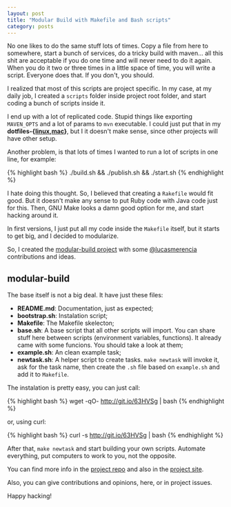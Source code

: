 ```yaml
---
layout: post
title: "Modular Build with Makefile and Bash scripts"
category: posts
---
```


No one likes to do the same stuff lots of times. Copy a file from here to
somewhere, start a bunch of services, do a tricky build with maven... all this
shit are acceptable if you do one time and will never need to do it again. When
you do it two or three times in a little space of time, you will write a
script. Everyone does that. If you don't, you should.

I realized that most of this scripts are project specific. In my case, at my
daily job, I created a `scripts` folder inside project root folder, and start
coding a bunch of scripts inside it.

I end up with a lot of replicated code. Stupid things like exporting `MAVEN_OPTS`
and a lot of params to `mvn` executable. I could just put that in my
**dotfiles-{[linux][dotfiles-linux],[mac][dotfiles-mac]}**, but I it doesn't make
sense, since other projects will have other setup.

Another problem, is that lots of times I wanted to run a lot of scripts in one
line, for example:

{% highlight bash %}
./build.sh && ./publish.sh && ./start.sh
{% endhighlight %}

I hate doing this thought. So, I believed that creating a `Rakefile` would fit
good. But it doesn't make any sense to put Ruby code with Java code just for
this. Then, GNU Make looks a damn good option for me, and start hacking around
it.

In first versions, I just put all my code inside the `Makefile` itself, but it
starts to get big, and I decided to modularize.

So, I created the [modular-build project][modular-build] with some
[@lucasmerencia][lucas] contributions and ideas.

## modular-build

The base itself is not a big deal. It have just these files:

- **README.md**: Documentation, just as expected;
- **bootstrap.sh**: Instalation script;
- **Makefile**: The Makefile skelecton;
- **base.sh**: A base script that all other scripts will import. You can share
stuff here between scripts (environment variables, functions). It already came
with some funcions. You should take a look at them;
- **example.sh**: An clean example task;
- **newtask.sh**: A helper script to create tasks. `make newtask` will invoke
it, ask for the task name, then create the `.sh` file based on `example.sh` and
add it to `Makefile`.

The instalation is pretty easy, you can just call:

{% highlight bash %}
wget -qO- http://git.io/63HVSg | bash
{% endhighlight %}

or, using curl:

{% highlight bash %}
curl -s http://git.io/63HVSg | bash
{% endhighlight %}

After that, `make newtask` and start building your own scripts. Automate
everything, put computers to work to you, not the opposite.

You can find more info in the [project repo][modular-build-repo] and also in
the [project site][modular-build].

Also, you can give contributions and opinions, here, or in project issues.

Happy hacking!

[modular-build]: http://carlosbecker.com/modular-build/
[modular-build-repo]: https://github.com/caarlos0/modular-build
[lucas]: https://github.com/lucasmerencia
[dotfiles-linux]: https://github.com/caarlos0/dotfiles-linux
[dotfiles-mac]: https://github.com/caarlos0/dotfiles-mac
